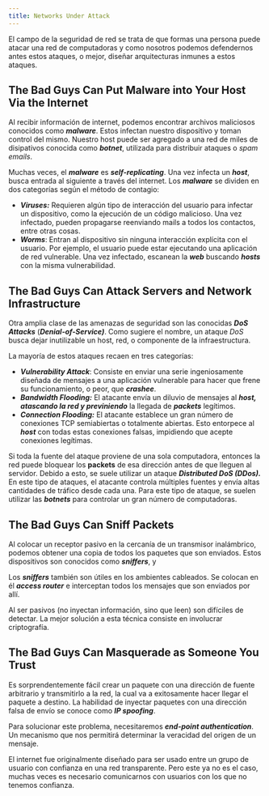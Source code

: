 ```yaml
---
title: Networks Under Attack
---
```


El campo de la seguridad de red se trata de que formas una persona puede atacar una red de computadoras y como nosotros podemos defendernos antes estos ataques, o mejor, diseñar arquitecturas inmunes a estos ataques.

## The Bad Guys Can Put Malware into Your Host Via the Internet

Al recibir información de internet, podemos encontrar archivos maliciosos conocidos como ***malware***. Estos infectan nuestro dispositivo y toman control del mismo. Nuestro host puede ser agregado a una red de miles de disipativos conocida como ***botnet***, utilizada para distribuir ataques o *spam emails*.

Muchas veces, el ***malware*** es ***self-replicating***. Una vez infecta un ***host***, busca entrada al siguiente a través del internet. Los ***malware*** se dividen en dos categorías según el método de contagio:

- ***Viruses:*** Requieren algún tipo de interacción del usuario para infectar un dispositivo, como la ejecución de un código malicioso. Una vez infectado, pueden propagarse reenviando mails a todos los contactos, entre otras cosas.
- ***Worms***: Entran al dispositivo sin ninguna interacción explícita con el usuario. Por ejemplo, el usuario puede estar ejecutando una aplicación de red vulnerable. Una vez infectado, escanean la ***web*** buscando ***hosts*** con la misma vulnerabilidad.

## The Bad Guys Can Attack Servers and Network Infrastructure

Otra amplia clase de las amenazas de seguridad son las conocidas ***DoS Attacks*** (***Denial-of-Service)***. Como sugiere el nombre, un ataque *DoS* busca dejar inutilizable un host, red, o componente de la infraestructura.

La mayoría de estos ataques recaen en tres categorías:

- ***Vulnerability Attack***: Consiste en enviar una serie ingeniosamente diseñada de mensajes a una aplicación vulnerable para hacer que frene su funcionamiento, o peor, que ***crashee***.
- ***Bandwidth Flooding:*** El atacante envía un diluvio de mensajes al ***host, atascando la red y previniendo*** la llegada de ***packets*** legítimos.
- ***Connection Flooding:*** El atacante establece un gran número de conexiones TCP semiabiertas o totalmente abiertas. Esto entorpece al ***host*** con todas estas conexiones falsas, impidiendo que acepte conexiones legítimas.

Si toda la fuente del ataque proviene de una sola computadora, entonces la red puede bloquear los **packets** de esa dirección antes de que lleguen al servidor. Debido a esto, se suele utilizar un ataque ***Distributed DoS (DDos).*** En este tipo de ataques, el atacante controla múltiples fuentes y envía altas cantidades de tráfico desde cada una. Para este tipo de ataque, se suelen utilizar las ***botnets*** para controlar un gran número de computadoras.

## The Bad Guys Can Sniff Packets

Al colocar un receptor pasivo en la cercanía de un transmisor inalámbrico, podemos obtener una copia de todos los paquetes que son enviados. Estos dispositivos son conocidos como ***sniffers***, y

Los ***sniffers*** también son útiles en los ambientes cableados. Se colocan en él ***access router*** e interceptan todos los mensajes que son enviados por allí.

Al ser pasivos (no inyectan información, sino que leen) son difíciles de detectar. La mejor solución a esta técnica consiste en involucrar criptografía.

## The Bad Guys Can Masquerade as Someone You Trust

Es sorprendentemente fácil crear un paquete con una dirección de fuente arbitrario y transmitirlo a la red, la cual va a exitosamente hacer llegar el paquete a destino. La habilidad de inyectar paquetes con una dirección falsa de envío se conoce como ***IP spoofing***.

Para solucionar este problema, necesitaremos ***end-point authentication***. Un mecanismo que nos permitirá determinar la veracidad del origen de un mensaje.

El internet fue originalmente diseñado para ser usado entre un grupo de usuario con confianza en una red transparente. Pero este ya no es el caso, muchas veces es necesario comunicarnos con usuarios con los que no tenemos confianza.
